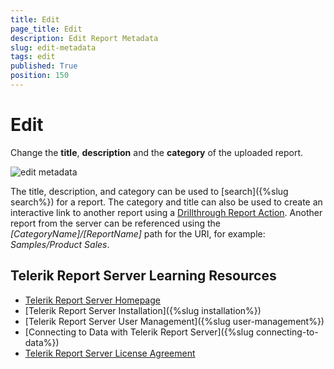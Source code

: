 ```yaml
---
title: Edit
page_title: Edit
description: Edit Report Metadata
slug: edit-metadata
tags: edit
published: True
position: 150
---
```


# Edit

Change the __title__, __description__ and the __category__ of the uploaded report.

![edit metadata](../../images/report-server-images/reports-management/edit-metadata.png)

The title, description, and category can be used to [search]({%slug search%}) for a report. The category and title can also be used to create an interactive link to another report using a [Drillthrough Report Action](https://docs.telerik.com/reporting/designing-reports-interactivity-drill-through-report-links "Drillthrough Report Action"). Another report from the server can be referenced using the _[CategoryName]/[ReportName]_ path for the URI, for example: _Samples/Product Sales_.

## Telerik Report Server Learning Resources

* [Telerik Report Server Homepage](https://www.telerik.com/report-server)
* [Telerik Report Server Installation]({%slug installation%})
* [Telerik Report Server User Management]({%slug user-management%})
* [Connecting to Data with Telerik Report Server]({%slug connecting-to-data%})
* [Telerik Report Server License Agreement](https://www.telerik.com/purchase/license-agreement/report-server)
